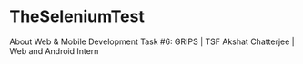 # TheSeleniumTest
About Web &amp; Mobile Development Task #6: GRIPS | TSF Akshat Chatterjee | Web and Android Intern
